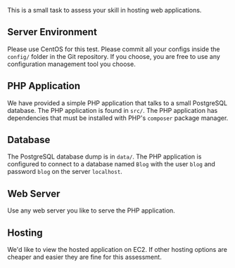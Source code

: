 This is a small task to assess your skill in hosting web applications.

Server Environment
------------------
Please use CentOS for this test. Please commit all your configs inside the
`config/` folder in the Git repository. If you choose, you are free to use any
configuration management tool you choose.

PHP Application
---------------
We have provided a simple PHP application that talks to a small PostgreSQL
database. The PHP application is found in `src/`. The PHP application has
dependencies that must be installed with PHP's `composer` package manager.

Database
--------
The PostgreSQL database dump is in `data/`. The PHP application is configured
to connect to a database named `Blog` with the user `blog` and password `blog`
on the server `localhost`.

Web Server
----------
Use any web server you like to serve the PHP application.

Hosting
-------
We'd like to view the hosted application on EC2. If other hosting options are
cheaper and easier they are fine for this assessment.


